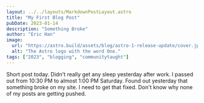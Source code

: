 ```yaml
---
layout: ../../layouts/MarkdownPostLayout.astro
title: "My First Blog Post"
pubDate: 2023-01-14
description: "Something Broke"
author: "Eric Han"
image:
  url: "https://astro.build/assets/blog/astro-1-release-update/cover.jpeg"
  alt: "The Astro logo with the word One."
tags: ["2023", "blogging", "communitytaught"]
---
```


Short post today. Didn't really get any sleep yesterday after work. I passed out from 10:30 PM to almost 1:00 PM Saturday. Found out yesterday that something broke on my site. I need to get that fixed. Don't know why none of my posts are getting pushed.

